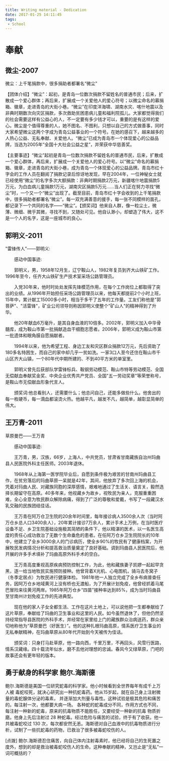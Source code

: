 ```yaml
---
title: Writing material - Dedication
date: 2017-01-25 14:11:45
tags:
 - School
---
```

# 奉献

## 微尘-2007

  微尘：上千笔捐款中，很多捐助者都署名“微尘”

  【团体介绍】“微尘”：起初，是青岛一位数次捐款不留姓名的普通市民；后来，扩散成一个爱心群体；再后来，扩展成一个关爱他人的爱心符号；以微尘命名的募捐箱、徽章，走进青岛的大街小巷。“微尘”在印度洋海啸、湖南水灾、喀什地震以及非典时期数次向灾区捐款，多次救助贫困患病儿童和福利院孤儿。大家都觉得我们的社会需要这样有公益心的人，不一定要有多少钱才可以，重要的是有这样的爱心。微尘是个值得尊重的人，她不图名、不图利，只想以自己的方式做善事，同时大家希望微尘这两个字成为青岛公益事业的一个符号。在她的感召下，越来越多的人热心公益、无私奉献、关爱他人。“微尘”已成为青岛市一个体现爱心的公益品牌，当选为2005年“全国十大社会公益之星”，并荣获中华慈善奖。

  【主要事迹】“微尘”起初是青岛一位数次捐款不留姓名的普通市民，后来，扩散成一个爱心群体，再后来，扩展成一个关爱他人的爱心符号。以“微尘”命名的募捐箱、徽章，走进青岛的大街小巷，成为青岛一个体现爱心的公益品牌。青岛市红十字会的工作人员在翻阅了捐款记录后惊讶地发现，早在2004年，一位神秘女士就已经使用“微尘”的名字多次大额捐款：非典时期捐款2万元，新疆喀什地震捐款5万元，为白血病儿童捐款1万元，湖南灾区捐款5万元……当人们正在努力寻找“微尘”时，一个又一个“微尘”出现了。截至目前，青岛市红十字会收到的上千笔捐款中，很多捐助者都署名“微尘”。每一双充满善意的援手，每一张不同模样的面孔，都记录下一个共同的名字——“微尘”。【颁奖词】他来自人群，像一粒尘土，微薄、微细、微乎其微，寻找不到，又随处可见。他自认渺小，却塑造了伟大，这不是一个人的名字，这是一座城市的良心。

## 郭明义-2011

"雷锋传人"——郭明义:

　　感动中国事迹:

　　郭明义，男，1958年12月生，辽宁鞍山人，1982年复员到齐大山铁矿工作。1996年至今，任齐大山铁矿生产技术室采场公路管理员。

　　入党30年来，他时时处处发挥先锋模范作用，在每个工作岗位上都取得了突出的业绩。从1996年开始担任采场公路管理员以来，他每天都提前2个小时上班，15年中，累计献工15000多小时，相当于多干了五年的工作量。工友们称他是"郭菩萨"、"活雷锋"，矿业公司领导则称因郭明义使整个"矿山人"的精神得到了升华。

　　他20年献血6万毫升，是其自身血液的10倍多。2002年，郭明义加入中华骨髓库，成为鞍山市第一批捐献造血干细胞志愿者。2006年，郭明义成为鞍山市第一批遗体和眼角膜自愿捐献者。

　　1994年以来，他为希望工程、身边工友和灾区群众捐款12万元，先后资助了180多名特困生，而自己的家中却几乎一贫如洗。一家3口人至今还住在鞍山市千山区齐大山镇，一个80年代中期所建的、不到40平方米的单室里。

　　郭明义曾先后获部队学雷锋标兵、鞍钢劳动模范、鞍山市特等劳动模范、全国无偿献血奉献奖金奖、中央企业优秀共产党员、全国"五一劳动奖章"等荣誉称号，是鞍山市无偿献血形象代言人。

　　颁奖词:他总看别人，还需要什么；他总问自己，还能多做些什么。他舍出的每一枚硬币，每一滴血都滚烫火热。他越平凡，越发不凡，越简单，越彰显简单的伟大。

## 王万青-2011

草原曼巴——王万青

　　感动中国事迹:

　　王万青，男，汉族，66岁，上海人，中共党员，甘肃省甘南藏族自治州玛曲县人民医院外科主任医师。2003年退休。

　　1968年从上海第一医学院毕业后，自愿到条件极为艰苦的甘南州玛曲县工作，在贫穷落后的玛曲草原一呆就是42年，其间，他放弃了多次回上海的机会，凭着对玛曲人民、对藏族同胞的深厚感情，艰难地通过了生活关、语言关，毅然选择长期留守在高原。40多年来，他视藏乡为故乡，视牧民为亲人，克服重重困难，全心全意为牧民群众解除病痛，得到了广泛的尊敬和爱戴，书写了一段藏汉水乳交融的民族团结佳话。

　　王万青在阿万仓卫生院的20余年时间里，每年接诊病人3500余人次（当时阿万仓乡总人口3400余人），20年累计接诊7万余人，累计手术上万例，在当时医疗设备不足、乡卫生院基础设施极其简陋的条件下，他以精湛的医术，以一名医生高度的责任心成功救治了无数个生命垂危的患者。在任阿万仓乡卫生院院长的10年中，他建立了全乡3000余人的门诊病历，使全乡90%的牧民有了健康档案，为开展牧民发病情况分析和提高救治质量奠定了良好基础。调到玛曲县人民医院后，他开展的许多手术填补了玛曲高原外科手术的空白。

　　王万青高度重视高原疾病预防控制工作，为此，他和藏族妻子凯嫪一起起早贪黑，逐一给当地牧民实施预防接种。他曾背着X光机、心电图机，骑马去冬窝子（冬季定居点）为牧民进行健康体检。 1981年他一人独立完成了全乡布病普查任务，因阿万仓乡地域黄河上没有桥也无渡船，为了开展计划免疫，他曾经抓着马尾巴冒险来往黄河两岸。1985年阿万仓乡“四苗”接种率达到85%，成为当时玛曲县至甘南州计划免疫工作的先进典型。

　　现在他的家人子女全都生活、工作在这片土地上，可以说他把一生都奉献给了这片草原，奉献给了玛曲的卫生事业和这里的人民。如今虽然退休了，但他仍然坚持经常指导县医院的外科手术，并经常在家里给上门的藏族群众治病送药，群众亲切地称他为“草原曼巴（好医生）”。他的这种扎根玛曲高原，情系医疗卫生事业的无私奉献精神，在玛曲草原从80年代开始到今天被传为佳话。

　　颁奖词：只身打马赴草原，他一路向西，千里万里，不再回头，风雪行医路，情系汉藏缘。四十载流年似水，磨不去他对理想的忠诚。春风今又绿草原，门吧的故事还会有更年轻的版本。

## 勇于献身的科学家  鲍尔.海斯德

  鲍尔.海斯德是美国一位研究蛇毒的科学家。他小时候看到全世界每年有成千上万人被 毒蛇咬死，就决心研究出一种抗蛇毒药。他从15岁起，就在自己身上注射微量的毒蛇腺体分泌的毒素， 并逐渐加大剂量与毒性。这种试验是极其危险和痛苦的。每注射一次，他都要大病一场。 各种蛇的蛇毒成分不同，作用方式也不同，每注射一种新的蛇毒，原来的抗毒物质不能胜任，又要经受一种新的抗毒 物质折磨。他身上先后注射过 28 种蛇毒。经过危险与痛苦的试验，终于有了收获。他一共被毒蛇咬过 130 次，每次都安然无恙。海斯德对自己血液中的抗毒物质进行分析，试制了一些抗蛇毒的药物，已救治了很多被毒蛇咬伤的人。 

  [点拨] 鲍尔.海斯德忍住痛苦，向自己体内注射毒素时，他已经将自己的生死置之度外，想到的却是救治被毒蛇咬伤人的生命。这种奉献的精神，又岂止是“无私”一词可概括的？ 